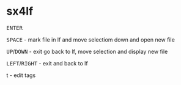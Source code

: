 # sx4lf

<kbd>ENTER</kbd>
  
<kbd>SPACE</kbd> - mark file in lf and move selectiom down and open new file

<kbd>UP</kbd>/<kbd>DOWN</kbd> - exit go back to lf, move selection and display new file

<kbd>LEFT</kbd>/<kbd>RIGHT</kbd> - exit and back to lf




t - edit tags
